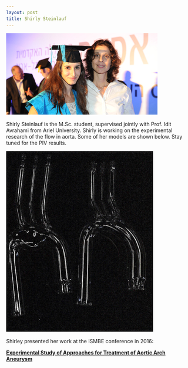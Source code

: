 ```yaml
---
layout: post
title: Shirly Steinlauf
---
```



![](../images/shirly.jpg)

Shirly Steinlauf is the M.Sc. student, supervised jointly with Prof. Idit Avrahami from Ariel University. Shirly is working on the experimental research of the flow in aorta. Some of her models are shown below. Stay tuned for the PIV results.


![](../images/shirly_models.jpg)

Shirley presented her work at the ISMBE conference in 2016:

[**Experimental Study of Approaches for Treatment of Aortic Arch Aneurysm**](https://events.eventact.com/programview/ViewAbstract.aspx?Abst=118810&Code=2196256)
